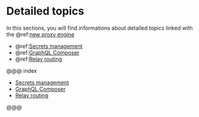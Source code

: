 # Detailed topics

In this sections, you will find informations about detailed topics linked with the @ref:[new proxy engine](../engine.md)

* @ref:[Secrets management](./secrets.md)
* @ref:[GraphQL Composer](./graphql-composer.md)
* @ref:[Relay routing](./relay-routing.md)

@@@ index

* [Secrets management](./secrets.md)
* [GraphQL Composer](./graphql-composer.md)
* [Relay routing](./relay-routing.md)

@@@
